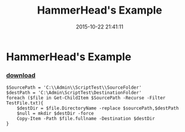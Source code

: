 ﻿---
pid:            6065
parent:         0
children:       
poster:         BattleChicken
title:          HammerHead's Example
date:           2015-10-22 21:41:11
description:    
format:         posh
---

# HammerHead's Example

### [download](6065.ps1)  



```posh
$SourcePath = 'C:\\Admin\\ScriptTest\\SourceFolder'
$destPath = 'C:\Admin\ScriptTest\DestinationFolder'
foreach ($file in Get-ChildItem $SourcePath -Recurse -Filter TestFile.txt){
    $destDir = $file.DirectoryName -replace $sourcePath,$destPath
    $null = mkdir $destDir -force
    Copy-Item -Path $file.fullname -Destination $destDir
}
```
